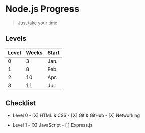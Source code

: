 # Node.js Progress
> Just take your time

## Levels
|Level|Weeks|Start|
|----|----|----|
|0|3|Jan.|
|1|8|Feb.|
|2|10|Apr.|
|3|11|Jul.|

## Checklist
- Level 0
      - [X] HTML & CSS
      - [X] Git & GitHub
      - [X] Networking
      
- Level 1
      - [X] JavaScript
      - [ ] Express.js
